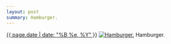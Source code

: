```yaml
---
layout: post
summary: Hamburger.
---
```


<p>
  <time><a href="/252">{{ page.date | date: "%B %e, %Y" }}</a></time>
  <a href="/252"><img src="{{ site.assets_url }}/252-640.jpg" srcset="{{ site.assets_url }}/252-1280.jpg 1280w, {{ site.assets_url }}/252-960.jpg 960w, {{ site.assets_url }}/252-640.jpg 640w, {{ site.assets_url }}/252-320.jpg 320w" sizes="(min-width: 700px) 50vw, calc(100vw - 2rem)" alt="Hamburger." /></a>
  <span>Hamburger.</span>
</p>
